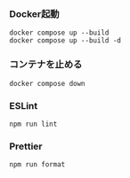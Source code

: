 ### Docker起動
```
docker compose up --build 
docker compose up --build -d
```

### コンテナを止める
```
docker compose down 
```

### ESLint
```
npm run lint
```

### Prettier
```
npm run format
```



